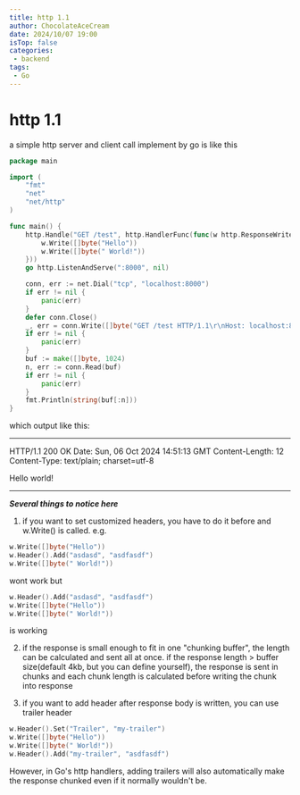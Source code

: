 ```yaml
---
title: http 1.1
author: ChocolateAceCream
date: 2024/10/07 19:00
isTop: false
categories:
 - backend
tags:
 - Go
---
```


# http 1.1 <Badge text="Go" type="warning" />
a simple http server and client call implement by go is like this
```go
package main

import (
	"fmt"
	"net"
	"net/http"
)

func main() {
	http.Handle("GET /test", http.HandlerFunc(func(w http.ResponseWriter, r *http.Request) {
		w.Write([]byte("Hello"))
		w.Write([]byte(" World!"))
	}))
	go http.ListenAndServe(":8000", nil)

	conn, err := net.Dial("tcp", "localhost:8000")
	if err != nil {
		panic(err)
	}
	defer conn.Close()
	_, err = conn.Write([]byte("GET /test HTTP/1.1\r\nHost: localhost:8000\r\n\r\n"))
	if err != nil {
		panic(err)
	}
	buf := make([]byte, 1024)
	n, err := conn.Read(buf)
	if err != nil {
		panic(err)
	}
	fmt.Println(string(buf[:n]))
}

```

which output like this:

***
HTTP/1.1 200 OK
Date: Sun, 06 Oct 2024 14:51:13 GMT
Content-Length: 12
Content-Type: text/plain; charset=utf-8

Hello world!
***

***Several things to notice here***
1. if you want to set customized headers, you have to do it before and w.Write() is called.
e.g.
```go
w.Write([]byte("Hello"))
w.Header().Add("asdasd", "asdfasdf")
w.Write([]byte(" World!"))
```

wont work but
```go
w.Header().Add("asdasd", "asdfasdf")
w.Write([]byte("Hello"))
w.Write([]byte(" World!"))
```
is working

2. if the response is small enough to fit in one "chunking buffer", the length can be calculated and sent all at once. if the response length > buffer size(default 4kb, but you can define yourself), the response is sent in chunks and each chunk length is calculated before writing the chunk into response


3. if you want to add header after response body is written, you can use trailer header
```go
w.Header().Set("Trailer", "my-trailer")
w.Write([]byte("Hello"))
w.Write([]byte(" World!"))
w.Header().Add("my-trailer", "asdfasdf")
```
However, in Go's http handlers, adding trailers will also automatically make the response chunked even if it normally wouldn't be.